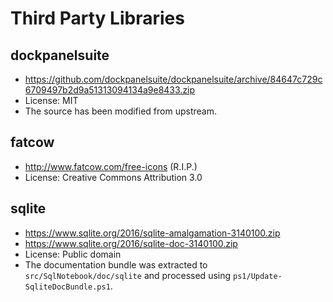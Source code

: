 # Third Party Libraries

## dockpanelsuite
- https://github.com/dockpanelsuite/dockpanelsuite/archive/84647c729c6709497b2d9a51313094134a9e8433.zip
- License: MIT
- The source has been modified from upstream.

## fatcow
- http://www.fatcow.com/free-icons (R.I.P.)
- License: Creative Commons Attribution 3.0

## sqlite
- https://www.sqlite.org/2016/sqlite-amalgamation-3140100.zip
- https://www.sqlite.org/2016/sqlite-doc-3140100.zip
- License: Public domain
- The documentation bundle was extracted to `src/SqlNotebook/doc/sqlite` and processed using `ps1/Update-SqliteDocBundle.ps1`.
